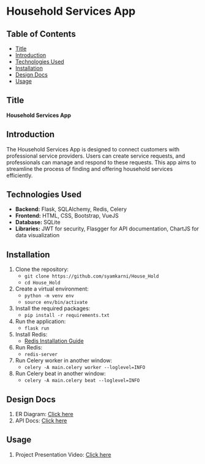 # Household Services App

## Table of Contents
- [Title](#title)
- [Introduction](#introduction)
- [Technologies Used](#technologies-used)
- [Installation](#installation)
- [Design Docs](#design-docs)
- [Usage](#usage)

## Title
**Household Services App**

## Introduction
The Household Services App is designed to connect customers with professional service providers. Users can create service requests, and professionals can manage and respond to these requests. This app aims to streamline the process of finding and offering household services efficiently.

## Technologies Used
- **Backend:** Flask, SQLAlchemy, Redis, Celery
- **Frontend:** HTML, CSS, Bootstrap, VueJS
- **Database:** SQLite
- **Libraries:** JWT for security, Flasgger for API documentation, ChartJS for data visualization

## Installation
1. Clone the repository:
   - `git clone https://github.com/syamkarni/House_Hold`
   - `cd House_Hold`
2. Create a virtual environment:
   - `python -m venv env`
   - `source env/bin/activate`
3. Install the required packages:
   - `pip install -r requirements.txt`
4. Run the application:
   - `flask run`
5. Install Redis:
   - [Redis Installation Guide](https://redis.io/docs/latest/operate/oss_and_stack/install/install-redis/)
6. Run Redis:
   - `redis-server`
7. Run Celery worker in another window:
   - `celery -A main.celery worker --loglevel=INFO`
8. Run Celery beat in another window:
   - `celery -A main.celery beat --loglevel=INFO`

## Design Docs
1. ER Diagram: [Click here](https://drive.google.com/drive/folders/1wuoQjZOn9uAH5J4HPIkeNhCj1EbTAGhi?usp=sharing)
2. API Docs: [Click here](https://drive.google.com/drive/folders/1wuoQjZOn9uAH5J4HPIkeNhCj1EbTAGhi?usp=sharing)

## Usage
1. Project Presentation Video: [Click here](https://drive.google.com/drive/folders/1wuoQjZOn9uAH5J4HPIkeNhCj1EbTAGhi?usp=sharing)